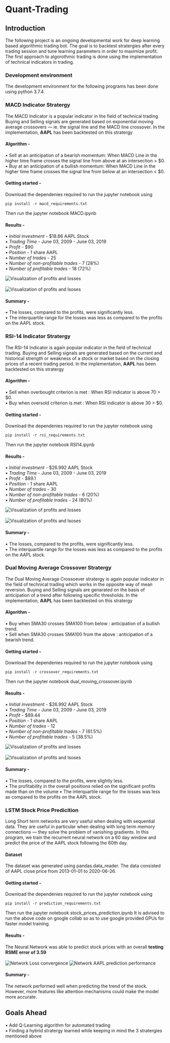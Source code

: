 # Quant-Trading

## Introduction 
The following project is an ongoing developmental work for deep learning based algorithmic trading bot. The goal is to backtest stratergies after every trading session and tune learning parameters in order to maximize profit. The first approach to algorothmic trading is done using the implementation of technical indicators in trading.

### Development environment 
The development environment for the following programs has been done using python 3.7.4.

### MACD Indicator Stratergy 
The MACD Indicator is a popular indicator in the field of technical trading. Buying and Selling signals are generated based on exponential moving average crossovers — ie. the signal line and the MACD line crossover. In the implementation, <b>AAPL</b> has been backtested on this stratergy

#### Algorithm - 

• Sell at an anticipation of a bearish momentum: When MACD Line in the higher time frame crosses the signal line from above at an intersection > $0. </br>
• Buy at an anticipation of a bullish momentum: When MACD Line in the higher time frame crosses the signal line from below at an intersection < $0. </br>

#### Getting started -
Download the dependenies required to run the jupyter notebook using 
```
pip install -r macd_requirements.txt
```

Then run the jupyter notebook MACD.ipynb

#### Results - 
• <i>Initial investment</i> - $18.86 AAPL Stock </br>
• <i>Trading Time</i> - June 03, 2009 - June 03, 2019 </br>
• <i>Profit</i> - $90 </br>
• <i>Position</i> - 1 share AAPL </br>
• <i>Number of trades</i> - 25 </br>
• <i>Number of non-profitable trades</i> - 7 (28%) </br>
• <i>Number of profitable trades</i> - 18 (72%) </br>

![Visualization of profits and losses](Images/bubble.png)</br></br>
![Visualization of profits and lsoses](Images/box.png)

#### Summary - 
• The losses, compared to the profits, were significantly less.</br>
• The interquartile range for the losses was less as compared to the profits on the AAPL stock.

### RSI-14 Indicator Stratergy 
The RSI-14 Indicator is again popular indicator in the field of technical trading. Buying and Selling signals are generated based on the current and historical strength or weakness of a stock or market based on the closing prices of a recent trading period. In the implementation, <b>AAPL</b> has been backtested on this stratergy

#### Algorithm - 

• Sell when overbought criterion is met : When RSI indicator is above 70 > $0. </br>
• Buy when oversold criterion is met : When RSI indicator is above 30 > $0. </br>

#### Getting started -
Download the dependenies required to run the jupyter notebook using 
```
pip install -r rsi_requirements.txt
```

Then run the jupyter notebook RSI14.ipynb

#### Results - 
• <i>Initial investment</i> - $26.992 AAPL Stock </br>
• <i>Trading Time</i> - June 03, 2009 - June 03, 2019 </br>
• <i>Profit</i> - $89.1 </br>
• <i>Position</i> - 1 share AAPL </br>
• <i>Number of trades</i> - 30 </br>
• <i>Number of non-profitable trades</i> - 6 (20%) </br>
• <i>Number of profitable trades</i> - 24 (80%) </br>

![Visualization of profits and losses](Images/bubble_rsi.png)</br></br>
![Visualization of profits and lsoses](Images/box_rsi.png)

#### Summary - 
• The losses, compared to the profits, were significantly less.</br>
• The interquartile range for the losses was less as compared to the profits on the AAPL stock.


### Dual Moving Average Crossover  Stratergy
The Dual Moving Average Crossoever stratergy is again popular indicator in the field of technical trading which works in the opposite way of mean reversion. Buying and Selling signals are genarated on the basis of anticipation of a trend after following specific thresholds. In the implementation, <b>AAPL</b> has been backtested on this stratergy

#### Algorithm -

• Buy when SMA30 crosses SMA100 from below : anticipation of a bullish trend. </br>
• Sell when SMA30 crosses SMA100 from the above : anticipation of a bearish trend. </br>

#### Getting started -
Download the dependenies required to run the jupyter notebook using
```
pip install -r crossover_requirements.txt
```

Then run the jupyter notebook dual_moving_crossover.ipynb

#### Results -
• <i>Initial investment</i> - $26.992 AAPL Stock </br>
• <i>Trading Time</i> - June 03, 2009 - June 03, 2019 </br>
• <i>Profit</i> - $89.44 </br>
• <i>Position</i> - 1 share AAPL </br>
• <i>Number of trades</i> - 12 </br>
• <i>Number of non-profitable trades</i> - 7 (61.5%) </br>
• <i>Number of profitable trades</i> - 5 (38.5%) </br>

![Visualization of profits and losses](Images/bubble_dual.png)</br></br>
![Visualization of profits and lsoses](Images/box_dual.png)

#### Summary -
• The losses, compared to the profits, were slightly less.</br>
• The profitability in the overall positions relied on the significant profits made than on the volume
• The interquartile range for the losses was less as compared to the profits on the AAPL stock.

### LSTM Stock Price Predicition

Long Short term networks are very useful when dealing with sequential data. They are useful in particular when dealing with long term memory connections — they solve the problem of vanishing gradients. In this program, we train the recurrent neural network on a 60 day window and predict the price of the AAPL stock following the 60th day.


#### Dataset 
The dataset was generated using pandas.data_reader. The data consisted of AAPL close price from 2013-01-01 to 2020-06-26.

#### Getting started -
Download the dependenies required to run the jupyter notebook using 
```
pip install -r prediction_requirements.txt
```

Then run the jupyter notebook stock_prices_prediction.ipynb
It is advised to run the above code on google collab so as to use google provided GPUs for faster model training.

#### Results - 
The Neural Network was able to predict stock prices with an overall <b>testing RSME error of 3.59 </b> </br></br>
![Network Loss convergence](Images/convergence.png)
![Network AAPL prediction performance](Images/predictions.png)

#### Summary - 
The network performed well when predicting the trend of the stock. However, more features like attention mechanisms could make the model more accurate.

## Goals Ahead 
• Add Q-Learning algorithm for automated trading</br>
• Finding a hybrid stratergy learned while keeping in mind the 3 stratergies mentioned above


